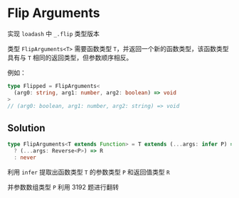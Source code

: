 # Flip Arguments

实现 `loadash` 中 `_.flip` 类型版本

类型 `FlipArguments<T>` 需要函数类型 `T`，并返回一个新的函数类型，该函数类型具有与 `T` 相同的返回类型，但参数顺序相反。

例如：

```ts
type Flipped = FlipArguments<
  (arg0: string, arg1: number, arg2: boolean) => void
>
// (arg0: boolean, arg1: number, arg2: string) => void
```

## Solution

```ts
type FlipArguments<T extends Function> = T extends (...args: infer P) => infer R
  ? (...args: Reverse<P>) => R
  : never
```

利用 `infer` 提取出函数类型 `T` 的参数类型 `P` 和返回值类型 `R`

并参数数组类型 `P` 利用 3192 题进行翻转
